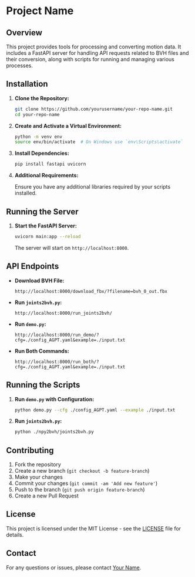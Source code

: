 # Project Name

## Overview

This project provides tools for processing and converting motion data. It includes a FastAPI server for handling API requests related to BVH files and their conversion, along with scripts for running and managing various processes.

## Installation

1. **Clone the Repository:**

   ```bash
   git clone https://github.com/yourusername/your-repo-name.git
   cd your-repo-name
   ```

2. **Create and Activate a Virtual Environment:**

   ```bash
   python -m venv env
   source env/bin/activate  # On Windows use `env\Scripts\activate`
   ```

3. **Install Dependencies:**

   ```bash
   pip install fastapi uvicorn
   ```

4. **Additional Requirements:**

   Ensure you have any additional libraries required by your scripts installed.

## Running the Server

1. **Start the FastAPI Server:**

   ```bash
   uvicorn main:app --reload
   ```

   The server will start on `http://localhost:8000`.

## API Endpoints

- **Download BVH File:**

  ```http
  http://localhost:8000/download_fbx/?filename=bvh_0_out.fbx
  ```

- **Run `joints2bvh.py`:**

  ```http
  http://localhost:8000/run_joints2bvh/
  ```

- **Run `demo.py`:**

  ```http
  http://localhost:8000/run_demo/?cfg=./config_AGPT.yaml&example=./input.txt
  ```

- **Run Both Commands:**

  ```http
  http://localhost:8000/run_both/?cfg=./config_AGPT.yaml&example=./input.txt
  ```

## Running the Scripts

1. **Run `demo.py` with Configuration:**

   ```bash
   python demo.py --cfg ./config_AGPT.yaml --example ./input.txt
   ```

2. **Run `joints2bvh.py`:**

   ```bash
   python ./npy2bvh/joints2bvh.py
   ```

## Contributing

1. Fork the repository
2. Create a new branch (`git checkout -b feature-branch`)
3. Make your changes
4. Commit your changes (`git commit -am 'Add new feature'`)
5. Push to the branch (`git push origin feature-branch`)
6. Create a new Pull Request

## License

This project is licensed under the MIT License - see the [LICENSE](LICENSE) file for details.

## Contact

For any questions or issues, please contact [Your Name](mailto:your.email@example.com).
